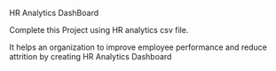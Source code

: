 HR Analytics DashBoard

Complete this Project using HR analytics csv file.

It helps an organization to improve employee performance and reduce attrition by creating HR Analytics Dashboard
